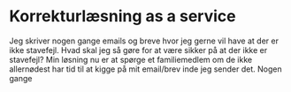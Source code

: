 # Korrekturlæsning as a service
Jeg skriver nogen gange emails og breve hvor jeg gerne vil have at der er ikke stavefejl. Hvad skal jeg så gøre for at være sikker på at der ikke er stavefejl? Min løsning nu er at spørge et familiemedlem om de ikke allernødest har tid til at kigge på mit email/brev inde jeg sender det. Nogen gange